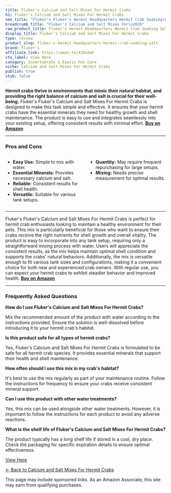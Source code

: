 ```yaml
---
title: Fluker's Calcium and Salt Mixes For Hermit Crabs
h1: Fluker's Calcium and Salt Mixes For Hermit Crabs
seo_title: "Fluker's Fluker's Hermit Headquarters Hermit Crab Soaking\u2026"
breadcrumb_title: "Fluker's Calcium and Salt Mixes For\u2026"
raw_product_title: Fluker's Hermit Headquarters Hermit Crab Soaking Salt
display_title: Fluker's Calcium and Salt Mixes For Hermit Crabs
type: review
product_slug: fluker-s-hermit-headquarters-hermit-crab-soaking-salt
brand: Fluker's
affiliate_link: https://amzn.to/42DxdaF
cta_label: View Here
category: Invertebrate & Exotic Pet Care
niche: Calcium and Salt Mixes For Hermit Crabs
publish: true
stub: false
---
```


<div id="intro" class="full-width">
  <p><strong>Hermit crabs thrive in environments that mimic their natural habitat, and providing the right balance of calcium and salt is crucial for their well-being.</strong> Fluker's Fluker's Calcium and Salt Mixes For Hermit Crabs is designed to make this task simple and effective. It ensures that your hermit crabs have the essential minerals they need for healthy growth and shell maintenance. The product is easy to use and integrates seamlessly into your existing setup, offering consistent results with minimal effort. <a href="https://amzn.to/42DxdaF" rel="nofollow sponsored noopener" target="_blank"><strong>Buy on Amazon</strong></a></p>
</div>

<hr />
<h3 id="pros-cons">Pros and Cons</h3>
<div class="pc-grid" style="display:grid;grid-template-columns:1fr 1fr;gap:16px;">
  <ul>
    <li><strong>Easy Use:</strong> Simple to mix with water.</li>
    <li><strong>Essential Minerals:</strong> Provides necessary calcium and salt.</li>
    <li><strong>Reliable:</strong> Consistent results for shell health.</li>
    <li><strong>Versatile:</strong> Suitable for various tank setups.</li>
  </ul>
  <ul>
    <li><strong>Quantity:</strong> May require frequent repurchasing for large setups.</li>
    <li><strong>Mixing:</strong> Needs precise measurement for optimal results.</li>
  </ul>
</div>
<hr />

<div class="full-width">
  <p>Fluker's Fluker's Calcium and Salt Mixes For Hermit Crabs is perfect for hermit crab enthusiasts looking to maintain a healthy environment for their pets. This mix is particularly beneficial for those who want to ensure their crabs receive the right nutrients for shell growth and overall vitality. The product is easy to incorporate into any tank setup, requiring only a straightforward mixing process with water. Users will appreciate the consistent results, as the mix helps maintain optimal shell condition and supports the crabs' natural behaviors. Additionally, the mix is versatile enough to fit various tank sizes and configurations, making it a convenient choice for both new and experienced crab owners. With regular use, you can expect your hermit crabs to exhibit steadier behavior and improved health. <a href="https://amzn.to/42DxdaF" rel="nofollow sponsored noopener" target="_blank"><strong>Buy on Amazon</strong></a></p>
</div>

<hr />
<h3 id="faqs">Frequently Asked Questions</h3>

<p><strong>How do I use Fluker's Calcium and Salt Mixes For Hermit Crabs?</strong></p>
<p>Mix the recommended amount of the product with water according to the instructions provided. Ensure the solution is well-dissolved before introducing it to your hermit crab's habitat.</p>

<p><strong>Is this product safe for all types of hermit crabs?</strong></p>
<p>Yes, Fluker's Calcium and Salt Mixes For Hermit Crabs is formulated to be safe for all hermit crab species. It provides essential minerals that support their health and shell maintenance.</p>

<p><strong>How often should I use this mix in my crab's habitat?</strong></p>
<p>It's best to use the mix regularly as part of your maintenance routine. Follow the instructions for frequency to ensure your crabs receive consistent mineral support.</p>

<p><strong>Can I use this product with other water treatments?</strong></p>
<p>Yes, this mix can be used alongside other water treatments. However, it is important to follow the instructions for each product to avoid any adverse reactions.</p>

<p><strong>What is the shelf life of Fluker's Calcium and Salt Mixes For Hermit Crabs?</strong></p>
<p>The product typically has a long shelf life if stored in a cool, dry place. Check the packaging for specific expiration details to ensure optimal effectiveness.</p>
<p><a class="btn" href="https://amzn.to/42DxdaF" target="_blank" rel="nofollow sponsored noopener">View Here</a></p>
<p><a href="/roundups/invertebrate-exotic-pet-care/calcium-and-salt-mixes-for-hermit-crabs/">← Back to Calcium and Salt Mixes For Hermit Crabs</a></p>
<aside class="disclosure">This page may include sponsored links. As an Amazon Associate, this site may earn from qualifying purchases.</aside>
